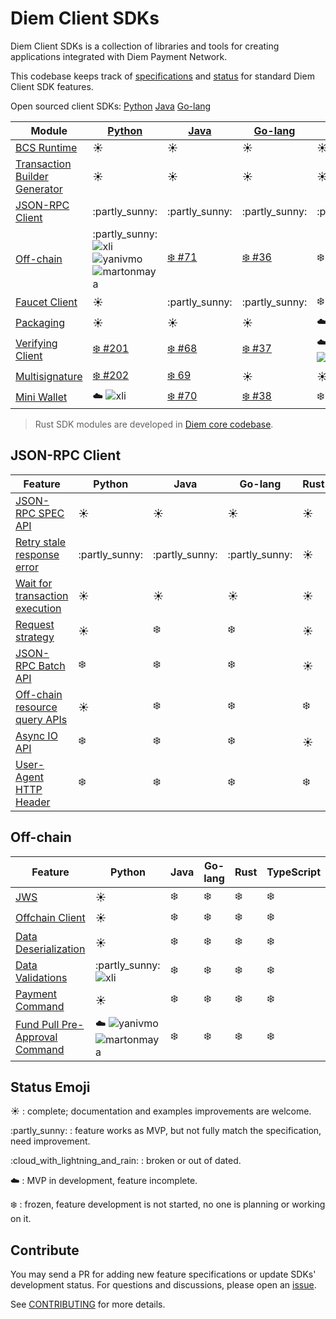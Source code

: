 # Diem Client SDKs

Diem Client SDKs is a collection of libraries and tools for creating applications integrated with Diem Payment Network.

This codebase keeps track of [specifications](specs) and [status](status.md) for standard Diem Client SDK features.

Open sourced client SDKs: [Python][l1] [Java][l2] [Go-lang][l3]

| Module                             | [Python][l1]                                    | [Java][l2]      | [Go-lang][l3]   | Rust                  | TypeScript      | C#          | C++                                 |
|------------------------------------|-------------------------------------------------|-----------------|-----------------|-----------------------|-----------------|-------------|-------------------------------------|
| [BCS Runtime][1]                   | :sunny:                                         | :sunny:         | :sunny:         | :sunny:               | :partly\_sunny: | :sunny:     | :sunny:                             |
| [Transaction Builder Generator][2] | :sunny:                                         | :sunny:         | :sunny:         | :sunny:               | :snowflake:     | :snowflake: | :partly\_sunny:                     |
| [JSON-RPC Client][3]               | :partly\_sunny:                                 | :partly\_sunny: | :partly\_sunny: | :partly\_sunny:       | :partly\_sunny: | :snowflake: | :cloud\_with\_lightning\_and\_rain: |
| [Off-chain][4]                     | :partly\_sunny: ![xli] ![yanivmo] ![martonmaya] | [:snowflake: #71][j71]     | [:snowflake: #36][g36]     | :snowflake:           | :snowflake:     | :snowflake: | :snowflake:                         |
| [Faucet Client][5]                 | :sunny:                                         | :partly\_sunny: | :partly\_sunny: | :snowflake:           | :partly\_sunny: | :snowflake: | :snowflake:                         |
| [Packaging][6]                     | :sunny:                                         | :sunny:         | :sunny:         | :cloud: ![bmwill]     | :snowflake:     | :snowflake: | :snowflake:                         |
| [Verifying Client][7]              | [:snowflake: #201][p201]                         | [:snowflake: #68][j68]     | [:snowflake: #37][g37]     | :cloud: ![anomalroil] | :snowflake:     | :snowflake: | :snowflake:                         |
| [Multisignature][8]                | [:snowflake: #202][p202]      | [:snowflake: 69][j69]     | :sunny:         | :sunny:               | :snowflake:     | :snowflake: | :snowflake:                         |
| [Mini Wallet][9]                   | :cloud: ![xli]                                  | [:snowflake: #70][j70]     | [:snowflake: #38][g38]     | :snowflake:           | :snowflake:     | :snowflake: | :snowflake:                         |


> Rust SDK modules are developed in [Diem core codebase](https://github.com/diem/diem).


## JSON-RPC Client

| Feature                              | Python          | Java            | Go-lang         | Rust        | TypeScript  |
|--------------------------------------|-----------------|-----------------|-----------------|-------------|-------------|
| [JSON-RPC SPEC API][c1]              | :sunny:         | :sunny:         | :sunny:         | :sunny:     | :sunny:     |
| [Retry stale response error][c2]     | :partly\_sunny: | :partly\_sunny: | :partly\_sunny: | :sunny:     | :cloud:     |
| [Wait for transaction execution][c3] | :sunny:         | :sunny:         | :sunny:         | :sunny:     | :sunny:     |
| [Request strategy][c4]               | :sunny:         | :snowflake:     | :snowflake:     | :sunny:     | :snowflake: |
| [JSON-RPC Batch API][c5]             | :snowflake:     | :snowflake:     | :snowflake:     | :sunny:     | :snowflake: |
| [Off-chain resource query APIs][c6]  | :sunny:         | :snowflake:     | :snowflake:     | :snowflake: | :snowflake: |
| [Async IO API][c7]                   | :snowflake:     | :snowflake:     | :snowflake:     | :sunny:     | :snowflake: |
| [User-Agent HTTP Header][c8]         | :snowflake:     | :snowflake:     | :snowflake:     | :snowflake: | :snowflake: |


## Off-chain

| Feature                              | Python                           | Java        | Go-lang     | Rust        | TypeScript  |
|--------------------------------------|----------------------------------|-------------|-------------|-------------|-------------|
| [JWS][o1]                            | :sunny:                          | :snowflake: | :snowflake: | :snowflake: | :snowflake: |
| [Offchain Client][o2]                | :sunny:                          | :snowflake: | :snowflake: | :snowflake: | :snowflake: |
| [Data Deserialization][o3]           | :sunny:                          | :snowflake: | :snowflake: | :snowflake: | :snowflake: |
| [Data Validations][o4]               | :partly\_sunny: ![xli]           | :snowflake: | :snowflake: | :snowflake: | :snowflake: |
| [Payment Command][o5]                | :sunny:                          | :snowflake: | :snowflake: | :snowflake: | :snowflake: |
| [Fund Pull Pre-Approval Command][o6] | :cloud: ![yanivmo] ![martonmaya] | :snowflake: | :snowflake: | :snowflake: | :snowflake: |


## Status Emoji

:sunny: : complete; documentation and examples improvements are welcome.

:partly\_sunny: : feature works as MVP, but not fully match the specification, need improvement.

:cloud\_with\_lightning\_and\_rain: : broken or out of dated.

:cloud: : MVP in development, feature incomplete.

:snowflake: : frozen, feature development is not started, no one is planning or working on it.

## Contribute

You may send a PR for adding new feature specifications or update SDKs' development status.
For questions and discussions, please open an [issue](https://github.com/diem/client-sdks/issues).

See [CONTRIBUTING](CONTRIBUTING.md) for more details.


[1]: specs/bcs_runtime.md
[2]: specs/transaction_builder_generator.md
[3]: #user-content-json-rpc-client
[4]: #user-content-off-chain
[5]: specs/faucet_client.md
[6]: specs/packaging.md
[7]: specs/verifying_client.md
[8]: https://github.com/diem/diem/tree/master/specifications/crypto#multi-signatures
[9]: specs/mini_wallet.md

[c1]: specs/json_rpc_client.md#user-content-json-rpc-spec-api
[c2]: specs/json_rpc_client.md#user-content-retry-stale-response-error
[c3]: specs/json_rpc_client.md#user-content-wait-for-transactoin-execution
[c4]: specs/json_rpc_client.md#user-content-request-strategy
[c5]: specs/json_rpc_client.md#user-content-json-rpc-batch-requests
[c6]: specs/json_rpc_client.md#user-content-off-chain-resource-query-apis
[c7]: specs/json_rpc_client.md#user-content-async-io
[c8]: specs/json_rpc_client.md#user-content-user-agent-http-header

[f1]: specs/faucet_client.md#user-content-mint-coins
[f2]: specs/faucet_client.md#user-content-create-dd-account

[o1]: specs/off_chain.md#user-content-jws
[o2]: specs/off_chain.md#user-content-offchain-client
[o3]: specs/off_chain.md#user-content-data-deserialization
[o4]: specs/off_chain.md#user-content-data-validations
[o5]: specs/off_chain.md#user-content-payment-command
[o6]: specs/off_chain.md#user-content-fund-pull-pre-approval-command

[l1]: https://github.com/diem/client-sdk-python
[l2]: https://github.com/diem/client-sdk-java
[l3]: https://github.com/diem/client-sdk-go

[xli]: https://github.com/xli.png?size=20 "@xli"
[bmwill]: https://github.com/bmwill.png?size=20 "@bmwill"
[anomalroil]: https://github.com/anomalroil.png?size=20 "@anomalroil"
[yanivmo]: https://github.com/yanivmo.png?size=20 "@yanivmo"
[martonmaya]: https://github.com/martonmaya.png?size=20 "@martonmaya"


[p201]: https://github.com/diem/client-sdk-python/issues/201
[p202]: https://github.com/diem/client-sdk-python/issues/202

[j68]: https://github.com/diem/client-sdk-java/issues/68
[j69]: https://github.com/diem/client-sdk-java/issues/69
[j70]: https://github.com/diem/client-sdk-java/issues/70
[j71]: https://github.com/diem/client-sdk-java/issues/71

[g36]: https://github.com/diem/client-sdk-go/issues/36
[g37]: https://github.com/diem/client-sdk-go/issues/37
[g38]: https://github.com/diem/client-sdk-go/issues/38

